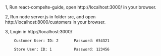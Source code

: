 1, Run react-compelte-guide, open http://localhost:3000/ in your browser. 

2, Run node server.js in folder src, and open http://localhost:8000/customers in your browser. 

3, Login in http://localhost:3000/   
        
        Customer User: ID: 2       Password: 654321
        
        Store User: ID: 1          Password: 123456
